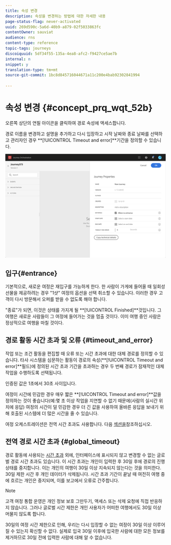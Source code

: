 ```yaml
---
title: 속성 변경
description: 속성을 변경하는 방법에 대한 자세한 내용
page-status-flag: never-activated
uuid: 269d590c-5a6d-40b9-a879-02f5033863fc
contentOwner: sauviat
audience: rns
content-type: reference
topic-tags: journeys
discoiquuid: 5df34f55-135a-4ea8-afc2-f9427ce5ae7b
internal: n
snippet: y
translation-type: tm+mt
source-git-commit: 1bc8d845716044671a11c200e4bab92302841994

---
```




# 속성 변경 {#concept_prq_wqt_52b}

오른쪽 상단의 연필 아이콘을 클릭하여 경로 속성에 액세스합니다.

경로 이름을 변경하고 설명을 추가하고 다시 입장하고 시작 날짜와 종료 날짜를 선택하고 관리자인 경우 **[!UICONTROL Timeout and error]**기간을 정의할 수 있습니다.

![](../assets/journey32.png)

## 입구{#entrance}

기본적으로, 새로운 여정은 재입구를 가능하게 한다. 한 사람이 가게에 들어올 때 일회성 선물을 제공하려는 경우 &quot;1샷&quot; 여정의 옵션을 선택 취소할 수 있습니다. 이러한 경우 고객이 다시 방문해서 오퍼를 받을 수 없도록 해야 합니다.

&quot;종료&quot;가 되면, 이것은 상태를 가지게 될 **[!UICONTROL Finished]**것입니다. 그 여행은 새로운 사람들이 그 여정에 들어가는 것을 멈출 것이다. 이미 여행 중인 사람은 정상적으로 여행을 마칠 것이다.

## 경로 활동 시간 초과 및 오류 {#timeout_and_error}

작업 또는 조건 활동을 편집할 때 오류 또는 시간 초과에 대한 대체 경로를 정의할 수 있습니다. 타사 시스템을 심문하는 활동이 경로의 속성(**[!UICONTROL Timeout and  error]**필드)에 정의된 시간 초과 기간을 초과하는 경우 두 번째 경로가 잠재적인 대체 작업을 수행하도록 선택됩니다.

인증된 값은 1초에서 30초 사이입니다.

여정이 시간에 민감한 경우 매우 짧은 **[!UICONTROL Timeout and error]**값을 정의하는 것이 좋습니다(예:몇 초 이상 작업을 지연할 수 없기 때문에(사람의 실시간 위치에 응답) 여정의 시간이 덜 민감한 경우 더 긴 값을 사용하여 올바른 응답을 보내기 위해 호출된 시스템에 더 많은 시간을 줄 수 있습니다.

여정 오케스트레이션은 전역 시간 초과도 사용합니다. 다음 [섹션을](#global_timeout)참조하십시오.

## 전역 경로 시간 초과 {#global_timeout}

경로 활동에 사용되는 [시간 초과](#timeout_and_error) 외에, 인터페이스에 표시되지 않고 변경할 수 없는 글로벌 경로 시간 초과도 있습니다. 이 시간 초과는 개인이 입력한 후 30일 후에 경로의 진행 상태를 중지합니다. 이는 개인의 여행이 30일 이상 지속되지 않는다는 것을 의미한다. 30일 제한 시간 후 개인 데이터가 삭제됩니다. 시간 초과 기간이 끝날 때 여전히 여행 중에 흐르는 개인은 중지되며, 이를 보고에서 오류로 간주합니다.

>[!NOTE]
>
>고객 여정 통합 운영은 개인 정보 보호 그만두기, 액세스 또는 삭제 요청에 직접 반응하지 않습니다. 그러나 글로벌 시간 제한은 개인 사용자가 어떠한 여행에서도 30일 이상 머물지 않도록 합니다.

30일의 여정 시간 제한으로 인해, 우리는 다시 입장할 수 없는 여정이 30일 이상 이루어질 수 있는지 확신할 수 없다. 실제로 입국 30일 이후에 입국한 사람에 대한 모든 정보를 제거하므로 30일 전에 입력한 사람에 대해 알 수 없습니다.
